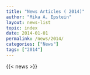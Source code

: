 ```yaml
---
title: "News Articles ( 2014)"
author: "Mika A. Epstein"
layout: news-list
topic: index
date: 2014-01-01
permalink: /news/2014/
categories: ["News"]
tags: ["2014"]
---
```


{{< news >}}
